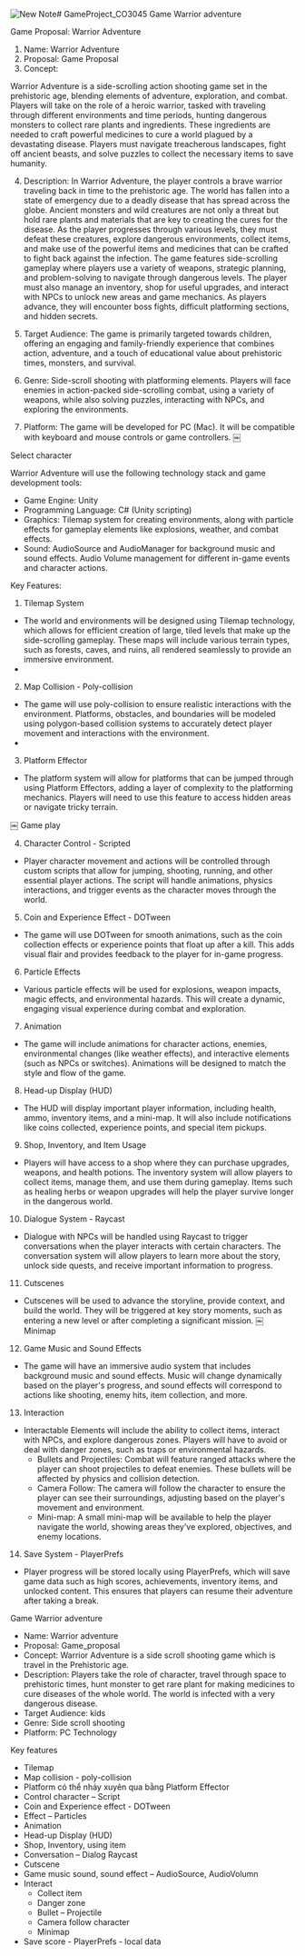 ![New Note](https://github.com/user-attachments/assets/da27eb26-e944-45e4-b67c-6bde289cb896)# GameProject_CO3045
Game Warrior adventure


Game Proposal: Warrior Adventure
1. Name:
Warrior Adventure
2. Proposal:
Game Proposal
3. Concept:

Warrior Adventure is a side-scrolling action shooting game set in the prehistoric age, blending elements of adventure, exploration, and combat. Players will take on the role of a heroic warrior, tasked with traveling through different environments and time periods, hunting dangerous monsters to collect rare plants and ingredients. These ingredients are needed to craft powerful medicines to cure a world plagued by a devastating disease. Players must navigate treacherous landscapes, fight off ancient beasts, and solve puzzles to collect the necessary items to save humanity.

4. Description:
In Warrior Adventure, the player controls a brave warrior traveling back in time to the prehistoric age. The world has fallen into a state of emergency due to a deadly disease that has spread across the globe. Ancient monsters and wild creatures are not only a threat but hold rare plants and materials that are key to creating the cures for the disease. As the player progresses through various levels, they must defeat these creatures, explore dangerous environments, collect items, and make use of the powerful items and medicines that can be crafted to fight back against the infection.
The game features side-scrolling gameplay where players use a variety of weapons, strategic planning, and problem-solving to navigate through dangerous levels. The player must also manage an inventory, shop for useful upgrades, and interact with NPCs to unlock new areas and game mechanics. As players advance, they will encounter boss fights, difficult platforming sections, and hidden secrets.


5. Target Audience:
The game is primarily targeted towards children, offering an engaging and family-friendly experience that combines action, adventure, and a touch of educational value about prehistoric times, monsters, and survival.

6. Genre:
Side-scroll shooting with platforming elements. Players will face enemies in action-packed side-scrolling combat, using a variety of weapons, while also solving puzzles, interacting with NPCs, and exploring the environments.


7. Platform:
The game will be developed for PC (Mac). It will be compatible with keyboard and mouse controls or game controllers.
￼

Select character

Warrior Adventure will use the following technology stack and game development tools:
* Game Engine: Unity
* Programming Language: C# (Unity scripting)
* Graphics: Tilemap system for creating environments, along with particle effects for gameplay elements like explosions, weather, and combat effects.
* Sound: AudioSource and AudioManager for background music and sound effects. Audio Volume management for different in-game events and character actions.

Key Features:
1. Tilemap System
* The world and environments will be designed using Tilemap technology, which allows for efficient creation of large, tiled levels that make up the side-scrolling gameplay. These maps will include various terrain types, such as forests, caves, and ruins, all rendered seamlessly to provide an immersive environment.
* 
2. Map Collision - Poly-collision
* The game will use poly-collision to ensure realistic interactions with the environment. Platforms, obstacles, and boundaries will be modeled using polygon-based collision systems to accurately detect player movement and interactions with the environment.
* 
3. Platform Effector
* The platform system will allow for platforms that can be jumped through using Platform Effectors, adding a layer of complexity to the platforming mechanics. Players will need to use this feature to access hidden areas or navigate tricky terrain.



￼
Game play


4. Character Control - Scripted
* Player character movement and actions will be controlled through custom scripts that allow for jumping, shooting, running, and other essential player actions. The script will handle animations, physics interactions, and trigger events as the character moves through the world.

5. Coin and Experience Effect - DOTween
* The game will use DOTween for smooth animations, such as the coin collection effects or experience points that float up after a kill. This adds visual flair and provides feedback to the player for in-game progress.

6. Particle Effects
* Various particle effects will be used for explosions, weapon impacts, magic effects, and environmental hazards. This will create a dynamic, engaging visual experience during combat and exploration.

7. Animation
* The game will include animations for character actions, enemies, environmental changes (like weather effects), and interactive elements (such as NPCs or switches). Animations will be designed to match the style and flow of the game.

8. Head-up Display (HUD)
* The HUD will display important player information, including health, ammo, inventory items, and a mini-map. It will also include notifications like coins collected, experience points, and special item pickups.

9. Shop, Inventory, and Item Usage
* Players will have access to a shop where they can purchase upgrades, weapons, and health potions. The inventory system will allow players to collect items, manage them, and use them during gameplay. Items such as healing herbs or weapon upgrades will help the player survive longer in the dangerous world.

10. Dialogue System - Raycast
* Dialogue with NPCs will be handled using Raycast to trigger conversations when the player interacts with certain characters. The conversation system will allow players to learn more about the story, unlock side quests, and receive important information to progress.

11. Cutscenes
* Cutscenes will be used to advance the storyline, provide context, and build the world. They will be triggered at key story moments, such as entering a new level or after completing a significant mission.
￼
Minimap










12. Game Music and Sound Effects
* The game will have an immersive audio system that includes background music and sound effects. Music will change dynamically based on the player's progress, and sound effects will correspond to actions like shooting, enemy hits, item collection, and more.

13. Interaction
* Interactable Elements will include the ability to collect items, interact with NPCs, and explore dangerous zones. Players will have to avoid or deal with danger zones, such as traps or environmental hazards.
    * Bullets and Projectiles: Combat will feature ranged attacks where the player can shoot projectiles to defeat enemies. These bullets will be affected by physics and collision detection.
    * Camera Follow: The camera will follow the character to ensure the player can see their surroundings, adjusting based on the player's movement and environment.
    * Mini-map: A small mini-map will be available to help the player navigate the world, showing areas they’ve explored, objectives, and enemy locations.

14. Save System - PlayerPrefs
* Player progress will be stored locally using PlayerPrefs, which will save game data such as high scores, achievements, inventory items, and unlocked content. This ensures that players can resume their adventure after taking a break.










Game Warrior adventure

* Name: Warrior adventure
* Proposal: Game_proposal
* Concept:  Warrior Adventure is a side scroll shooting game which is travel in the Prehistoric age.
* Description: Players take the role of character, travel through space to prehistoric times, hunt monster to get rare plant for making medicines to cure diseases of the whole world. The world is infected with a very dangerous disease.
* Target Audience: kids 
* Genre: Side scroll shooting
* Platform: PC
Technology


Key features

* Tilemap
* Map collision - poly-collision
* Platform có thể nhảy xuyên qua bằng Platform Effector
* Control character – Script
* Coin and Experience effect - DOTween
* Effect – Particles
* Animation
* Head-up Display (HUD)
* Shop, Inventory, using item
* Conversation – Dialog Raycast
* Cutscene
* Game music sound, sound effect – AudioSource, AudioVolumn
* Interact
    * Collect item
    * Danger zone
    * Bullet – Projectile
    * Camera follow character
    * Minimap
* Save score - PlayerPrefs - local data




